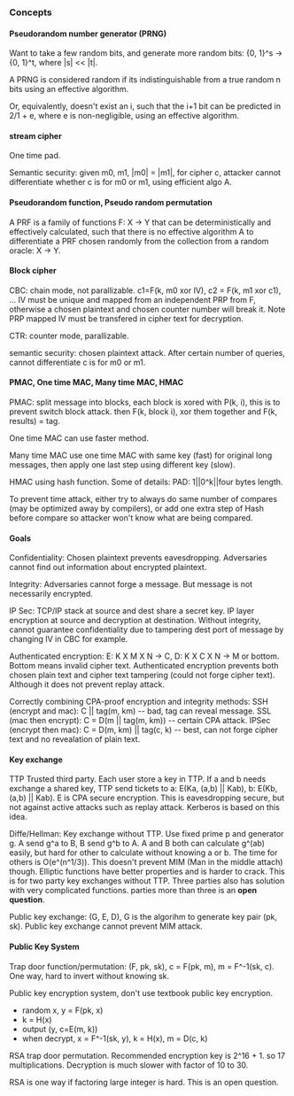 ### Concepts
#### Pseudorandom number generator (PRNG)
Want to take a few random bits, and generate more random bits: {0, 1}^s -> {0, 1}^t, where |s| << |t|.

A PRNG is considered random if its indistinguishable from a true random n bits using an effective algorithm.

Or, equivalently, doesn't exist an i, such that the i+1 bit can be predicted in 2/1 + e, where e is non-negligible, using an effective algorithm.

#### stream cipher
One time pad.

Semantic security: given m0, m1, |m0| = |m1|, for cipher c, attacker cannot differentiate whether c is for m0 or m1, using efficient algo A.

#### Pseudorandom function, Pseudo random permutation
A PRF is a family of functions F: X -> Y that can be deterministically and effectively calculated, such that there is no effective algorithm A to differentiate a PRF chosen randomly from the collection from a random oracle: X -> Y.

#### Block cipher
CBC: chain mode, not parallizable. c1=F(k, m0 xor IV),
c2 = F(k, m1 xor c1), ... IV must be unique and mapped from an independent PRP from F, otherwise a chosen plaintext and chosen counter number will break it. Note PRP mapped IV must be transfered in cipher text for decryption.

CTR: counter mode, parallizable.

semantic security: chosen plaintext attack. After certain number of queries, cannot differentiate c is for m0 or m1.

#### PMAC, One time MAC, Many time MAC, HMAC
PMAC: split message into blocks, each block is xored with P(k, i), this is to prevent switch block attack. then F(k, block i), xor them together and F(k, results) = tag.

One time MAC can use faster method.

Many time MAC use one time MAC with same key (fast) for original long messages, then apply one last step using different key (slow).

HMAC using hash function. Some of details: PAD: 1||0^k||four bytes length.

To prevent time attack, either try to always do same number of compares (may be optimized away by compilers), or add one extra step of Hash before compare so attacker won't know what are being compared.

#### Goals
Confidentiality: Chosen plaintext prevents eavesdropping. Adversaries cannot find out information about encrypted plaintext.

Integrity: Adversaries cannot forge a message. But message is not necessarily encrypted.

IP Sec: TCP/IP stack at source and dest share a secret key. IP layer encryption at source and decryption at destination. Without integrity, cannot guarantee confidentiality due to tampering dest port of message by changing IV in CBC for example.

Authenticated encryption: E: K X M X N -> C, D: K X C X N -> M or bottom. Bottom means invalid cipher text. Authenticated encryption prevents both chosen plain text and cipher text tampering (could not forge cipher text). Although it does not prevent replay attack.

Correctly combining CPA-proof encryption and integrity methods: SSH (encrypt and mac): C || tag(m, km) -- bad, tag can reveal message. SSL (mac then encrypt): C = D(m || tag(m, km)) -- certain CPA attack. IPSec (encrypt then mac): C = D(m, km) || tag(c, k) -- best, can  not forge cipher text and no revealation of plain text.

#### Key exchange
TTP Trusted third party. Each user store a key in TTP. If a and b needs exchange a shared key, TTP send tickets to a: E(Ka, (a,b) || Kab), b: E(Kb, (a,b) || Kab). E is CPA secure encryption. This is eavesdropping secure, but not against active attacks such as replay attack. Kerberos is based on this idea.

Diffe/Hellman: Key exchange without TTP. Use fixed prime p and generator g. A send g^a to B, B send g^b to A. A and B both can calculate g^(ab) easily, but hard for other to calculate without knowing a or b. The time for others is O(e^(n^1/3)). This doesn't prevent MIM (Man in the middle attach) though. Elliptic functions have better properties and is harder to crack. This is for two party key exchanges without TTP. Three parties also has solution with very complicated functions. parties more than three is an **open question**.

Public key exchange: (G, E, D), G is the algorihm to generate key pair (pk, sk). Public key exchange cannot prevent MIM attack.

#### Public Key System
Trap door function/permutation: (F, pk, sk), c = F(pk, m), m = F^-1(sk, c). One way, hard to invert without knowing sk.

Public key encryption system, don't use textbook public key encryption.
* random x, y = F(pk, x)
* k = H(x)
* output (y, c=E(m, k))
* when decrypt, x = F^-1(sk, y), k = H(x), m = D(c, k)

RSA trap door permutation. Recommended encryption key is 2^16 + 1. so 17 multiplications. Decryption is much slower with factor of 10 to 30.

RSA is one way if factoring large integer is hard. This is an open question. 
